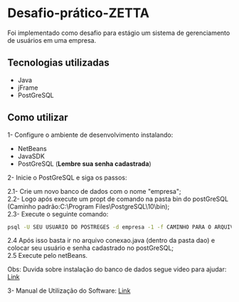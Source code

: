 # Desafio-prático-ZETTA
Foi implementado como desafio para estágio um sistema de gerenciamento de usuários em uma empresa.

## Tecnologias utilizadas 
 - Java 
 - jFrame
 - PostGreSQL
 
 ## Como utilizar
 
 1- Configure o ambiente de desenvolvimento instalando:
 
  - NetBeans
  - JavaSDK
  - PostGreSQL (**Lembre sua senha cadastrada**)
  
  2- Inicie o PostGreSQL e siga os passos:
  
   2.1- Crie um novo banco de dados com o nome "empresa";<br />
   2.2- Logo após execute um propt de comando na pasta bin do postGreSQL (Caminho padrão:C:\Program Files\PostgreSQL\10\bin);<br />
   2.3- Execute o seguinte comando:
   ```bash
   psql -U SEU USUARIO DO POSTREGES -d empresa -1 -f CAMINHO PARA O ARQUIVO .SQL CHAMADO EMPRESA
   ```
   
   2.4 Após isso basta ir no arquivo conexao.java (dentro da pasta dao) e colocar seu usuário e senha cadastrado no postGreSQL;<br />
   2.5 Execute pelo netBeans.
   
  Obs: Duvida sobre instalação do banco de dados segue video para ajudar: [Link](https://www.youtube.com/watch?v=ng60lcr1jBU)
  
  
  3- Manual de Utilização do Software: [Link](https://drive.google.com/file/d/1JimqF3pm8FiB3hEipoRQNDZQMNOIbTIu/view?usp=sharing)



